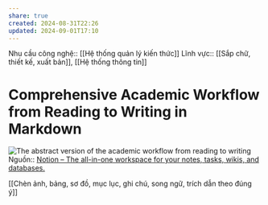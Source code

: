 ```yaml
---
share: true
created: 2024-08-31T22:26
updated: 2024-09-01T17:10
---
```

Nhu cầu công nghệ:: [[Hệ thống quản lý kiến thức]]
Lĩnh vực:: [[Sắp chữ, thiết kế, xuất bản]], [[Hệ thống thông tin]]
# Comprehensive Academic Workflow from Reading to Writing in Markdown
![The abstract version of the academic workflow from reading to writing](https://chris-grieser.de/image/https%3A%2F%2Fs3-us-west-2.amazonaws.com%2Fsecure.notion-static.com%2F8afcb0cc-e145-46b4-a37b-fb968f26022d%2FUntitled.png?table=block&id=11b60946-15f4-483a-a7f6-8bf69503aa04&spaceId=59bcf46b-de3b-49d0-8351-c59ab6c69bd5&width=1730&userId=&cache=v2)
Nguồn:: [Notion – The all-in-one workspace for your notes, tasks, wikis, and databases.](https://chris-grieser.de/Comprehensive-Academic-Workflow-from-Reading-to-Writing-in-Markdown)

[[Chèn ảnh, bảng, sơ đồ, mục lục, ghi chú, song ngữ, trích dẫn theo đúng ý]]